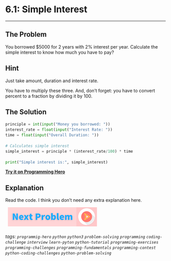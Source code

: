 # 6.1: Simple Interest 

---

## The Problem
You borrowed $5000 for 2 years with 2% interest per year.
Calculate the simple interest to know how much you have to pay?

##  Hint
Just take amount, duration and interest rate. 

You have to multiply these three. And, don’t forget: you have to convert percent to a fraction by dividing it by 100.

##  The Solution

```python
principle = int(input("Money you borrowed: "))
interest_rate = float(input("Interest Rate: "))
time = float(input("Overall Duration: "))

# Calculates simple interest
simple_interest = principle * (interest_rate/100) * time

print("Simple interest is:", simple_interest)
```

**[Try it on Programming Hero](https://play.google.com/store/apps/details?id=com.learnprogramming.codecamp)**

##  Explanation
Read the code. I think you don’t need any extra explanation here. 


&nbsp;
[![Next Page](../assets/next-button.png)](Complex-Interest.md)
&nbsp;

###### tags:  `programmig-hero`  `python`  `python3`  `problem-solving`  `programming`  `coding-challenge`  `interview`  `learn-pyton`  `python-tutorial`  `programming-exercises`  `programming-challenges`  `programming-fundamentals`  `programming-contest`  `python-coding-challenges`  `python-problem-solving`
